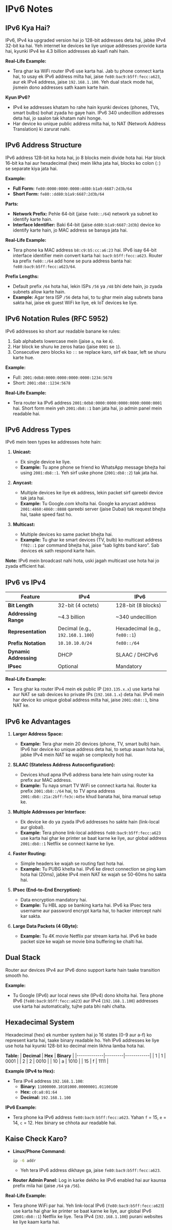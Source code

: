 # IPv6 Notes

## **IPv6 Kya Hai?**
IPv6, IPv4 ka upgraded version hai jo 128-bit addresses deta hai, jabke IPv4 32-bit ka hai. Yeh internet ke devices ke liye unique addresses provide karta hai, kyunki IPv4 ke 4.3 billion addresses ab kaafi nahi hain.

**Real-Life Example:**
- Tera ghar ka WiFi router IPv6 use karta hai. Jab tu phone connect karta hai, to usay ek IPv6 address milta hai, jaise `fe80:bac9:b5ff:fecc:a623`, aur ek IPv4 address, jaise `192.168.1.100`. Yeh dual stack mode hai, jismein dono addresses sath kaam karte hain.

**Kyun IPv6?**
- IPv4 ke addresses khatam ho rahe hain kyunki devices (phones, TVs, smart bulbs) bohat zyada ho gaye hain. IPv6 340 undecillion addresses deta hai, jo saalon tak khatam nahi honge.
- Har device ko unique public address milta hai, to NAT (Network Address Translation) ki zarurat nahi.

## **IPv6 Address Structure**
IPv6 address 128-bit ka hota hai, jo 8 blocks mein divide hota hai. Har block 16-bit ka hai aur hexadecimal (hex) mein likha jata hai, blocks ko colon (`:`) se separate kiya jata hai.

**Example:**
- **Full Form:** `fe80:0000:0000:0000:dd80:b1a9:6687:2d3b/64`
- **Short Form:** `fe80::dd80:b1a9:6687:2d3b/64`

**Parts:**
- **Network Prefix:** Pehle 64-bit (jaise `fe80::/64`) network ya subnet ko identify karte hain.
- **Interface Identifier:** Baki 64-bit (jaise `dd80:b1a9:6687:2d3b`) device ko identify karte hain, jo MAC address se banaya jata hai.

**Real-Life Example:**
- Tera phone ka MAC address `b8:c9:b5:cc:a6:23` hai. IPv6 isay 64-bit interface identifier mein convert karta hai: `bac9:b5ff:fecc:a623`. Router ka prefix `fe80::/64` add hone se pura address banta hai: `fe80:bac9:b5ff:fecc:a623/64`.

**Prefix Lengths:**
- Default prefix `/64` hota hai, lekin ISPs `/56` ya `/48` bhi dete hain, jo zyada subnets allow karte hain.
- **Example:** Agar tera ISP `/56` deta hai, to tu ghar mein alag subnets bana sakta hai, jaise ek guest WiFi ke liye, ek IoT devices ke liye.

## **IPv6 Notation Rules (RFC 5952)**
IPv6 addresses ko short aur readable banane ke rules:
1. Sab alphabets lowercase mein (jaise `a`, na ke `A`).
2. Har block ke shuru ke zeros hatao (jaise `0001` se `1`).
3. Consecutive zero blocks ko `::` se replace karo, sirf ek baar, left se shuru karte hue.

**Example:**
- Full: `2001:0db8:0000:0000:0000:0000:1234:5678`
- Short: `2001:db8::1234:5678`

**Real-Life Example:**
- Tera router ka IPv6 address `2001:0db8:0000:0000:0000:0000:0000:0001` hai. Short form mein yeh `2001:db8::1` ban jata hai, jo admin panel mein readable hai.

## **IPv6 Address Types**
IPv6 mein teen types ke addresses hote hain:

1. **Unicast:**
   - Ek single device ke liye.
   - **Example:** Tu apne phone se friend ko WhatsApp message bhejta hai using `2001:db8::1`. Yeh sirf uske phone (`2001:db8::2`) tak jata hai.

2. **Anycast:**
   - Multiple devices ke liye ek address, lekin packet sirf qareebi device tak jata hai.
   - **Example:** Tu Google.com kholta hai. Google ka anycast address `2001:4860:4860::8888` qareebi server (jaise Dubai) tak request bhejta hai, taake speed fast ho.

3. **Multicast:**
   - Multiple devices ko same packet bhejta hai.
   - **Example:** Tu ghar ke smart devices (TV, bulb) ko multicast address `ff02::1` par command bhejta hai, jaise “sab lights band karo”. Sab devices ek sath respond karte hain.

**Note:** IPv6 mein broadcast nahi hota, uski jagah multicast use hota hai jo zyada efficient hai.

## **IPv6 vs IPv4**
| **Feature**            | **IPv4**                              | **IPv6**                              |
|------------------------|---------------------------------------|---------------------------------------|
| **Bit Length**         | 32-bit (4 octets)                    | 128-bit (8 blocks)                   |
| **Addressing Range**   | ~4.3 billion                         | ~340 undecillion                     |
| **Representation**     | Decimal (e.g., `192.168.1.100`)      | Hexadecimal (e.g., `fe80::1`)        |
| **Prefix Notation**    | `10.10.10.0/24`                     | `fe80::/64`                          |
| **Dynamic Addressing** | DHCP                                 | SLAAC / DHCPv6                       |
| **IPsec**              | Optional                             | Mandatory                            |

**Real-Life Example:**
- Tera ghar ka router IPv4 mein ek public IP (`203.135.x.x`) use karta hai aur NAT se sab devices ko private IPs (`192.168.1.x`) deta hai. IPv6 mein har device ko unique global address milta hai, jaise `2001:db8::1`, bina NAT ke.

## **IPv6 ke Advantages**
1. **Larger Address Space:**
   - **Example:** Tera ghar mein 20 devices (phone, TV, smart bulb) hain. IPv6 har device ko unique address deta hai, to setup asaan hota hai, jabke IPv4 mein NAT ke wajah se complexity hoti hai.

2. **SLAAC (Stateless Address Autoconfiguration):**
   - Devices khud apna IPv6 address bana lete hain using router ka prefix aur MAC address.
   - **Example:** Tu naya smart TV WiFi se connect karta hai. Router ka prefix `2001:db8::/64` hai, to TV apna address `2001:db8::21a:2bff:fe3c:4d5e` khud banata hai, bina manual setup ke.

3. **Multiple Addresses per Interface:**
   - Ek device ke do ya zyada IPv6 addresses ho sakte hain (link-local aur global).
   - **Example:** Tera phone link-local address `fe80:bac9:b5ff:fecc:a623` use karta hai ghar ke printer se baat karne ke liye, aur global address `2001:db8::1` Netflix se connect karne ke liye.

4. **Faster Routing:**
   - Simple headers ke wajah se routing fast hota hai.
   - **Example:** Tu PUBG khelta hai. IPv6 ke direct connection se ping kam hota hai (20ms), jabke IPv4 mein NAT ke wajah se 50-60ms ho sakta hai.

5. **IPsec (End-to-End Encryption):**
   - Data encryption mandatory hai.
   - **Example:** Tu HBL app se banking karta hai. IPv6 ka IPsec tera username aur password encrypt karta hai, to hacker intercept nahi kar sakta.

6. **Large Data Packets (4 GByte):**
   - **Example:** Tu 4K movie Netflix par stream karta hai. IPv6 ke bade packet size ke wajah se movie bina buffering ke chalti hai.

## **Dual Stack**
Router aur devices IPv4 aur IPv6 dono support karte hain taake transition smooth ho.

**Example:**
- Tu Google (IPv6) aur local news site (IPv4) dono kholta hai. Tera phone IPv6 (`fe80:bac9:b5ff:fecc:a623`) aur IPv4 (`192.168.1.100`) addresses use karta hai automatically, tujhe pata bhi nahi chalta.

## **Hexadecimal System**
Hexadecimal (hex) ek number system hai jo 16 states (0-9 aur a-f) ko represent karta hai, taake binary readable ho. Yeh IPv6 addresses ke liye use hota hai kyunki 128-bit ko decimal mein likhna lamba hota hai.

**Table:**
| **Decimal** | **Hex** | **Binary** |
|-------------|---------|------------|
| 1           | 1       | 0001       |
| 2           | 2       | 0010       |
| 10          | a       | 1010       |
| 15          | f       | 1111       |

**Example (IPv4 to Hex):**
- Tera IPv4 address `192.168.1.100`:
  - **Binary:** `11000000.10101000.00000001.01100100`
  - **Hex:** `c0:a8:01:64`
  - **Decimal:** `192.168.1.100`

**IPv6 Example:**
- Tera phone ka IPv6 address `fe80:bac9:b5ff:fecc:a623`. Yahan `f` = 15, `e` = 14, `c` = 12. Hex binary se chhota aur readable hai.

## **Kaise Check Karo?**
- **Linux/Phone Command:**
  ```bash
  ip -6 addr
  ```
  - Yeh tera IPv6 address dikhaye ga, jaise `fe80:bac9:b5ff:fecc:a623`.

- **Router Admin Panel:** Log in karke dekho ke IPv6 enabled hai aur kaunsa prefix mila hai (jaise `/64` ya `/56`).

**Real-Life Example:**
- Tera phone WiFi par hai. Yeh link-local IPv6 (`fe80:bac9:b5ff:fecc:a623`) use karta hai ghar ke printer se baat karne ke liye, aur global IPv6 (`2001:db8::1`) Netflix ke liye. Tera IPv4 (`192.168.1.100`) purani websites ke liye kaam karta hai.


